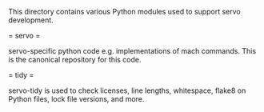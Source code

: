 This directory contains various Python modules used to support servo
development.

= servo =

servo-specific python code e.g. implementations of mach commands. This
is the canonical repository for this code.

= tidy =

servo-tidy is used to check licenses, line lengths, whitespace, flake8 on
Python files, lock file versions, and more.

